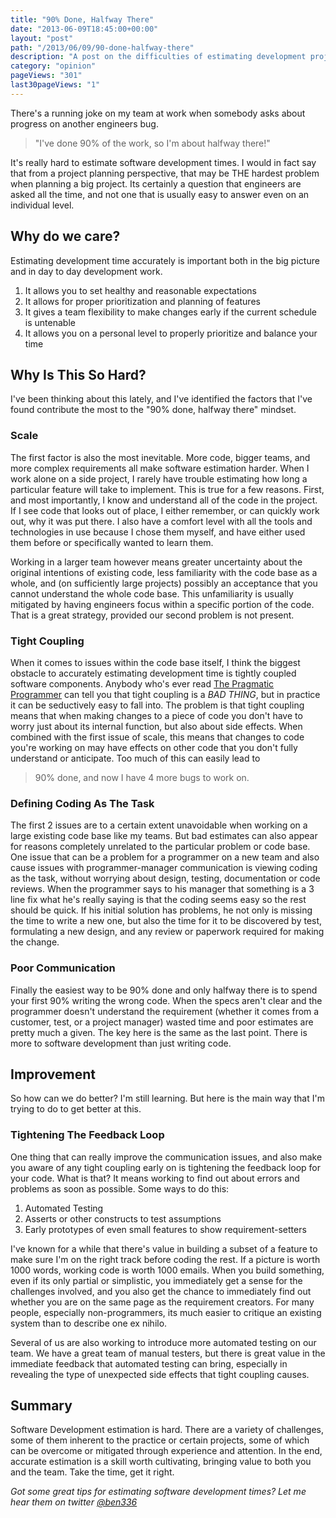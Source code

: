 ```yaml
---
title: "90% Done, Halfway There"
date: "2013-06-09T18:45:00+00:00"
layout: "post"
path: "/2013/06/09/90-done-halfway-there"
description: "A post on the difficulties of estimating development projects"
category: "opinion"
pageViews: "301"
last30pageViews: "1"
---
```


There's a running joke on my team at work when somebody asks about progress on another engineers bug.

>"I've done 90% of the work, so I'm about halfway there!"

It's really hard to estimate software development times.  I would in fact say that from a project planning perspective, that may be THE hardest problem when planning a big project.  Its certainly a question that engineers are asked all the time, and not one that is usually easy to answer even on an individual level.

<!-- more -->

## Why do we care?

Estimating development time accurately is important both in the big picture and in day to day development work.

1. It allows you to set healthy and reasonable expectations
2. It allows for proper prioritization and planning of features
3. It gives a team flexibility to make changes early if the current schedule is untenable
4. It allows you on a personal level to properly prioritize and balance your time

## Why Is This So Hard?

I've been thinking about this lately, and I've identified the factors that I've found contribute the most to the "90% done, halfway there" mindset.

### Scale

The first factor is also the most inevitable.  More code, bigger teams, and more complex requirements all make software estimation harder.  When I work alone on a side project, I rarely have trouble estimating how long a particular feature will take to implement.  This is true for a few reasons.  First, and most importantly, I know and understand all of the code in the project.  If I see code that looks out of place, I either remember, or can quickly work out, why it was put there.  I also have a comfort level with all the tools and technologies in use because I chose them myself, and have either used them before or specifically wanted to learn them.

Working in a larger team however means greater uncertainty about the original intentions of existing code, less familiarity with the code base as a whole, and (on sufficiently large projects) possibly an acceptance that you cannot understand the whole code base.  This unfamiliarity is usually mitigated by having engineers focus within a specific portion of the code.  That is a great strategy, provided our second problem is not present.

### Tight Coupling

When it comes to issues within the code base itself, I think the biggest obstacle to accurately estimating development time is tightly coupled software components.  Anybody who's ever read [The Pragmatic Programmer][pragmatic] can tell you that tight coupling is a *BAD THING*, but in practice it can be seductively easy to fall into.  The problem is that tight coupling means that when making changes to a piece of code you don't have to worry just about its internal function, but also about side effects.  When combined with the first issue of scale, this means that changes to code you're working on may have effects on other code that you don't fully understand or anticipate.  Too much of this can easily lead to

>90% done, and now I have 4 more bugs to work on.

### Defining Coding As The Task

The first 2 issues are to a certain extent unavoidable when working on a large existing code base like my teams.  But bad estimates can also  appear for reasons completely unrelated to the particular problem or code base. One issue that can be a problem for a programmer on a new team and also cause issues with programmer-manager communication is viewing coding as the task, without worrying about design, testing, documentation or code reviews.  When the programmer says to his manager that something is a 3 line fix what he's really saying is that the coding seems easy so the rest should be quick.  If his initial solution has problems, he not only is missing the time to write a new one, but also the time for it to be discovered by test, formulating a new design, and any review or paperwork required for making the change.

### Poor Communication

Finally the easiest way to be 90% done and only halfway there is to spend your first 90% writing the wrong code.  When the specs aren't clear and the programmer doesn't understand the requirement (whether it comes from a customer, test, or a project manager)  wasted time and poor estimates are pretty much a given.  The key here is the same as the last point.  There is more to software development than just writing code.

## Improvement

So how can we do better?  I'm still learning.  But here is the main way that I'm trying to do to get better at this.

### Tightening The Feedback Loop

One thing that can really improve the communication issues, and also make you aware of any tight coupling early on is tightening the feedback loop for your code.  What is that?  It means working to find out about errors and problems as soon as possible. Some ways to do this:

1. Automated Testing
2. Asserts or other constructs to test assumptions
3. Early prototypes of even small features to show requirement-setters

I've known for a while that there's value in building a subset of a feature to make sure I'm on the right track before coding the rest.  If a picture is worth 1000 words, working code is worth 1000 emails.  When you build something, even if its only partial or simplistic, you immediately get a sense for the challenges involved, and you also get the chance to immediately find out whether you are on the same page as the requirement creators.  For many people, especially non-programmers, its much easier to critique an existing system than to describe one ex nihilo.

Several of us are also working to introduce more automated testing on our team.  We have a great team of manual testers, but there is great value in the immediate feedback that automated testing can bring, especially in revealing the type of unexpected side effects that tight coupling causes.

## Summary

Software Development estimation is hard. There are a variety of challenges, some of them inherent to the practice or certain projects, some of which can be overcome or mitigated through experience and attention.  In the end, accurate estimation is a skill worth cultivating, bringing value to both you and the team. Take the time, get it right.


*Got some great tips for estimating software development times? Let me hear them on twitter [@ben336][twitter]*


[pragmatic]:http://www.amazon.com/The-Pragmatic-Programmer-Journeyman-Master/dp/020161622X
[twitter]: https://www.twitter.com/ben336
